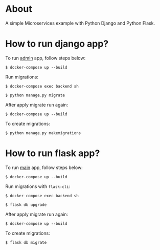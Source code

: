 # About

A simple Microservices example with Python Django and Python Flask.

# How to run django app?

To run [admin](admin) app, follow steps below:

```
$ docker-compose up --build
```

Run migrations:

```
$ docker-compose exec backend sh
```

```
$ python manage.py migrate
```

After apply migrate run again:

```
$ docker-compose up --build
```

To create migrations:

```
$ python manage.py makemigrations
```

# How to run flask app?

To run [main](main) app, follow steps below:

```
$ docker-compose up --build
```

Run migrations with `flask-cli`:

```
$ docker-compose exec backend sh
```

```
$ flask db upgrade
```

After apply migrate run again:

```
$ docker-compose up --build
```

To create migrations:

```
$ flask db migrate
```